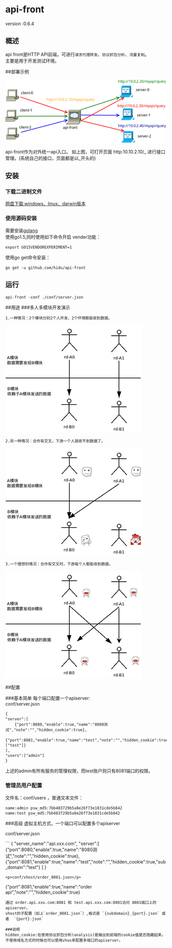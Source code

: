 # api-front

version :0.6.4

## 概述
api front是HTTP API前端，可进行`请求代理转发`、`协议抓包分析`、`流量复制`。  
主要是用于开发测试环境。  

##部署示例
<p><img src="/res/img/dispatch.png"></p>
api-front作为对外统一api入口。  
如上图，可打开页面  http:10.10.2.10/_ 进行接口管理。(系统自己的接口，页面都是以_开头的)  

## 安装

### 下载二进制文件 
[网盘下载:windows、linux、darwin版本](http://pan.baidu.com/s/1pJJ5RHT)


### 使用源码安装
需要安装[golang](https://golang.org/dl/  "下载安装")  
使用go1.5,同时使用如下命令开启 vender功能：
```
export GO15VENDOREXPERIMENT=1
```

使用go get命令安装：  
```
go get -u github.com/hidu/api-front
```

## 运行
```
api-front -conf ./conf/server.json
```


##用途
###多人多模块开发演示
<p><code>1.一种情况：2个模块分别2个人开发，2个环境都能收到数据。</code></p>
<p><img src="/res/img/useage_0.png"></p>
<p><code>2.另一种情况：合作有交叉，下游一个人就收不到数据了。</code></p>
<p><img src="/res/img/useage_1.png"></p>
<p><code>3.一个理想的情况：合作有交叉时，下游每个人都能收到数据。</code></p>
<p><img src="/res/img/useage_2.png"></p>

##配置

###基本简单
每个端口配置一个apiserver:  
conf/server.json
```
{
"server":[
    {"port":8080,"enable":true,"name":"8080测试","note":"","hidden_cookie":true},
    {"port":8081,"enable":true,"name":"test","note":"","hidden_cookie":true,"users":["test"]}
],
"users":["admin"]
}
```
上述的admin有所有服务的管理权限，而test账户则只有8081端口的权限。  


### 管理员用户配置
文件名：conf/users  ，普通文本文件：  
```
name:admin psw_md5:7bb483729b5a8e26f73e1831cde5b842
name:test psw_md5:7bb483729b5a8e26f73e1831cde5b842
```


###高级
虚拟主机方式，一个端口可以配置多个apiserver
<p>conf/server.json</p>
```
{
"server_name":"api.xxx.com",
"server":[
    {"port":8080,"enable":true,"name":"8080测试","note":"","hidden_cookie":true},
    {"port":8081,"enable":true,"name":"test","note":"","hidden_cookie":true,"sub_domain":"test"}
]
}

```
<p>conf/vhost/order_8081.json</p>
```
{"port":8081,"enable":true,"name":"order api","note":"","hidden_cookie":true}
```
通过 order.api.xxx.com:8081 和 test.api.xxx.com:8081访问 8081端口上的apiserver。  
vhost的子配置（如上`order_8081.json`）,格式是 `{subdomain}_{port}.json` 或者  `{port}.json`

###说明
hidden_cookie:在使用协议抓包分析(analysis)是输出到前端的cookie值是否隐藏起来。  
不使用域名方式的时候也可以使用vhos来配置多端口的apiserver。

